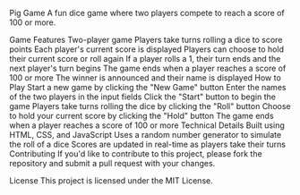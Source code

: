 Pig Game
A fun dice game where two players compete to reach a score of 100 or more.

Game Features
Two-player game
Players take turns rolling a dice to score points
Each player's current score is displayed
Players can choose to hold their current score or roll again
If a player rolls a 1, their turn ends and the next player's turn begins
The game ends when a player reaches a score of 100 or more
The winner is announced and their name is displayed
How to Play
Start a new game by clicking the "New Game" button
Enter the names of the two players in the input fields
Click the "Start" button to begin the game
Players take turns rolling the dice by clicking the "Roll" button
Choose to hold your current score by clicking the "Hold" button
The game ends when a player reaches a score of 100 or more
Technical Details
Built using HTML, CSS, and JavaScript
Uses a random number generator to simulate the roll of a dice
Scores are updated in real-time as players take their turns
Contributing
If you'd like to contribute to this project, please fork the repository and submit a pull request with your changes.

License
This project is licensed under the MIT License.
